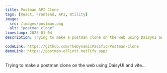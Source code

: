 ```yaml
---
title: Postman API Clone
tags: [React, Frontend, API, Utility]
image:
  src: /images/postman.png
  alt: "postman clone"
timestamp: 2023-01-04
description: Trying to make a postman clone on the web using DaisyUI and vite...

codeLink: https://github.com/TheDynamicPacific/Postman-Clone
demoLink: https://postman-elliott.netlify.app/
---
```


Trying to make a postman clone on the web using DaisyUI and vite...
